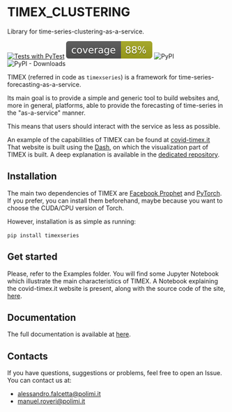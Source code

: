 # TIMEX_CLUSTERING
Library for time-series-clustering-as-a-service.

[![Tests with PyTest](https://github.com/AlexMV12/TIMEX/actions/workflows/run_tests.yml/badge.svg)](https://github.com/AlexMV12/TIMEX/actions/workflows/run_tests.yml)
![Coverage](badges/coverage.svg)
![PyPI](https://img.shields.io/pypi/v/timexseries)
![PyPI - Downloads](https://img.shields.io/pypi/dm/timexseries)

TIMEX (referred in code as `timexseries`) is a framework for time-series-forecasting-as-a-service.

Its main goal is to provide a simple and generic tool to build websites and, more in general,
platforms, able to provide the forecasting of time-series in the "as-a-service" manner.

This means that users should interact with the service as less as possible.

An example of the capabilities of TIMEX can be found at [covid-timex.it](https://covid-timex.it)  
That website is built using the [Dash](https://dash.plotly.com/), on which the visualization
part of TIMEX is built. A deep explanation is available in the 
[dedicated repository](https://github.com/AlexMV12/covid-timex.it).

## Installation
The main two dependencies of TIMEX are [Facebook Prophet](https://github.com/facebook/prophet)
and [PyTorch](https://pytorch.org/). 
If you prefer, you can install them beforehand, maybe because you want to choose the CUDA/CPU
version of Torch.

However, installation is as simple as running:

`pip install timexseries`

## Get started
Please, refer to the Examples folder. You will find some Jupyter Notebook which illustrate
the main characteristics of TIMEX. A Notebook explaining the covid-timex.it website is present,
along with the source code of the site, [here](https://github.com/AlexMV12/covid-timex.it).

## Documentation
The full documentation is available at [here](https://alexmv12.github.io/TIMEX/timexseries/index.html).

## Contacts
If you have questions, suggestions or problems, feel free to open an Issue.
You can contact us at:

- alessandro.falcetta@polimi.it
- manuel.roveri@polimi.it

